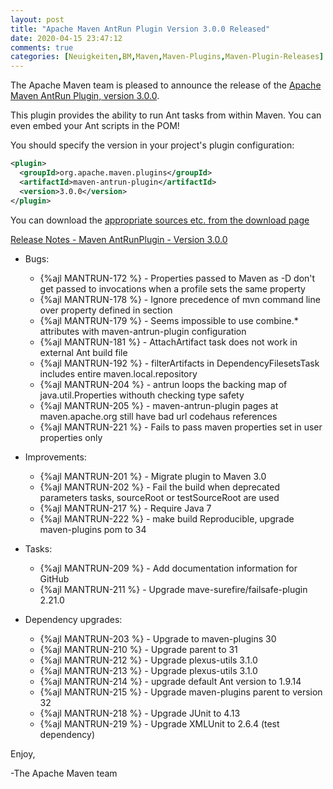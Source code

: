 ```yaml
---
layout: post
title: "Apache Maven AntRun Plugin Version 3.0.0 Released"
date: 2020-04-15 23:47:12
comments: true
categories: [Neuigkeiten,BM,Maven,Maven-Plugins,Maven-Plugin-Releases]
---
```

The Apache Maven team is pleased to announce the release of the [Apache
Maven AntRun Plugin, version 3.0.0](http://maven.apache.org/plugins/maven-antrun-plugin/).

This plugin provides the ability to run Ant tasks from within Maven. You can even embed your Ant 
scripts in the POM!

You should specify the version in your project's plugin configuration:

``` xml
<plugin>
  <groupId>org.apache.maven.plugins</groupId>
  <artifactId>maven-antrun-plugin</artifactId>
  <version>3.0.0</version>
</plugin>
```

You can download the [appropriate sources etc. from the download page][download-page]

<!-- more -->

 
[Release Notes - Maven AntRunPlugin - Version 3.0.0](https://issues.apache.org/jira/secure/ReleaseNote.jspa?projectId=12317921&version=12346981)


* Bugs:

    * {%ajl MANTRUN-172 %} - Properties passed to Maven as -D don't get passed to <ant> invocations when a profile sets the same property
    * {%ajl MANTRUN-178 %} - Ignore precedence of mvn command line over property defined in <properties> section
    * {%ajl MANTRUN-179 %} - Seems impossible to use combine.* attributes with maven-antrun-plugin configuration
    * {%ajl MANTRUN-181 %} - AttachArtifact task does not work in external Ant build file
    * {%ajl MANTRUN-192 %} - filterArtifacts in DependencyFilesetsTask includes entire maven.local.repository
    * {%ajl MANTRUN-204 %} - antrun loops the backing map of java.util.Properties withouth checking type safety
    * {%ajl MANTRUN-205 %} - maven-antrun-plugin pages at maven.apache.org still have bad url codehaus references
    * {%ajl MANTRUN-221 %} - Fails to pass maven properties set in user properties only

* Improvements:

    * {%ajl MANTRUN-201 %} - Migrate plugin to Maven 3.0
    * {%ajl MANTRUN-202 %} - Fail the build when deprecated parameters tasks, sourceRoot or testSourceRoot are used
    * {%ajl MANTRUN-217 %} - Require Java 7
    * {%ajl MANTRUN-222 %} - make build Reproducible, upgrade maven-plugins pom to 34

* Tasks:

    * {%ajl MANTRUN-209 %} - Add documentation information for GitHub
    * {%ajl MANTRUN-211 %} - Upgrade mave-surefire/failsafe-plugin 2.21.0

* Dependency upgrades:

    * {%ajl MANTRUN-203 %} - Upgrade to maven-plugins 30
    * {%ajl MANTRUN-210 %} - Upgrade parent to 31
    * {%ajl MANTRUN-212 %} - Upgrade plexus-utils 3.1.0
    * {%ajl MANTRUN-213 %} - Upgrade plexus-utils 3.1.0
    * {%ajl MANTRUN-214 %} - upgrade default Ant version to 1.9.14
    * {%ajl MANTRUN-215 %} - Upgrade maven-plugins parent to version 32
    * {%ajl MANTRUN-218 %} - Upgrade JUnit to 4.13
    * {%ajl MANTRUN-219 %} - Upgrade XMLUnit to 2.6.4 (test dependency)
    
Enjoy,

-The Apache Maven team

[download-page]: https://maven.apache.org/shared/maven-archiver/download.cgi
